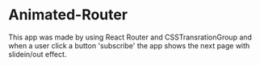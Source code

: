 # Animated-Router

This app was made by using React Router and CSSTransrationGroup and when a user click a button 'subscribe' the app shows the next page with slidein/out effect.
